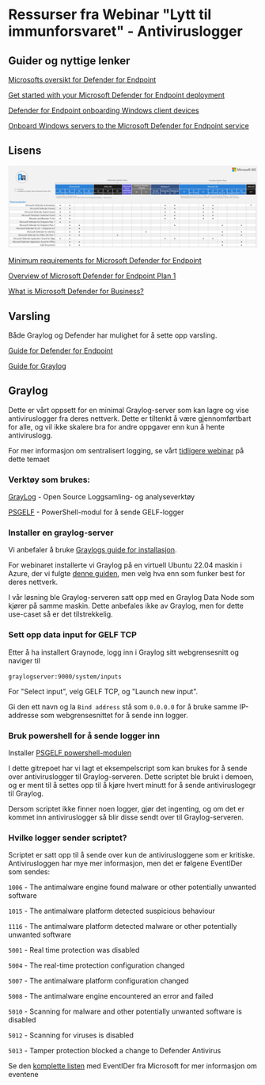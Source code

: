 # Ressurser fra Webinar "Lytt til immunforsvaret" - Antiviruslogger

## Guider og nyttige lenker

[Microsofts oversikt for Defender for Endpoint](https://learn.microsoft.com/en-us/defender-endpoint/microsoft-defender-endpoint)

[Get started with your Microsoft Defender for Endpoint deployment](https://learn.microsoft.com/en-us/defender-endpoint/mde-planning-guide)

[Defender for Endpoint onboarding Windows client devices](https://learn.microsoft.com/en-us/defender-endpoint/onboard-windows-client)

[Onboard Windows servers to the Microsoft Defender for Endpoint service](https://learn.microsoft.com/en-us/defender-endpoint/configure-server-endpoints)

## Lisens

![Threat protection features inkludert i forskjellige lisenser](./media/tp-license-inclusons.png)

[Minimum requirements for Microsoft Defender for Endpoint](https://learn.microsoft.com/en-us/defender-endpoint/minimum-requirements)

[Overview of Microsoft Defender for Endpoint Plan 1](https://learn.microsoft.com/en-us/defender-endpoint/defender-endpoint-plan-1)

[What is Microsoft Defender for Business?](https://learn.microsoft.com/en-us/defender-business/mdb-overview)

## Varsling

Både Graylog og Defender har mulighet for å sette opp varsling.

[Guide for Defender for Endpoint](https://learn.microsoft.com/en-us/defender-xdr/configure-email-notifications)

[Guide for Graylog](https://graylog.org/resources/setting-up-events-and-alerts-in-graylog/)


## Graylog
Dette er vårt oppsett for en minimal Graylog-server som kan lagre og vise antiviruslogger fra deres nettverk. Dette er tiltenkt å være gjennomførtbart for alle, og vil ikke skalere bra for andre oppgaver enn kun å hente antiviruslogg.

For mer informasjon om sentralisert logging, se vårt [tidligere webinar](https://vimeo.com/797710070/b659357f08) på dette temaet

### Verktøy som brukes:

[GrayLog](https://graylog.org/downloads/) - Open Source Loggsamling- og analyseverktøy

[PSGELF](https://github.com/jeremymcgee73/PSGELF) - PowerShell-modul for å sende GELF-logger


### Installer en graylog-server

Vi anbefaler å bruke [Graylogs guide for installasjon](https://go2docs.graylog.org/current/downloading_and_installing_graylog/installing_graylog.html).

For webinaret installerte vi Graylog på en virtuell Ubuntu 22.04 maskin i Azure, der vi fulgte [denne guiden](https://go2docs.graylog.org/current/downloading_and_installing_graylog/ubuntu_installation.htm), men velg hva enn som funker best for deres nettverk.

I vår løsning ble Graylog-serveren satt opp med en Graylog Data Node som kjører på samme maskin. Dette anbefales ikke av Graylog, men for dette use-caset så er det tilstrekkelig.

### Sett opp data input for GELF TCP

Etter å ha installert Graynode, logg inn i Graylog sitt webgrensesnitt og naviger til 

```graylogserver:9000/system/inputs ```

For "Select input", velg GELF TCP, og "Launch new input".

Gi den ett navn og la ```Bind address``` stå som ```0.0.0.0``` for å bruke samme IP-addresse som webgrensesnittet for å sende inn logger.

### Bruk powershell for å sende logger inn

Installer [PSGELF powershell-modulen](https://github.com/jeremymcgee73/PSGELF)

I dette gitrepoet har vi lagt et eksempelscript som kan brukes for å sende over antiviruslogger til Graylog-serveren. Dette scriptet ble brukt i demoen, og er ment til å settes opp til å kjøre hvert minutt for å sende antiviruslogegr til Graylog.

Dersom scriptet ikke finner noen logger, gjør det ingenting, og om det er kommet inn antiviruslogger så blir disse sendt over til Graylog-serveren.

### Hvilke logger sender scriptet?

Scriptet er satt opp til å sende over kun de antivirusloggene som er kritiske. Antivirusloggen har mye mer informasjon, men det er følgene EventIDer som sendes:

```1006``` - The antimalware engine found malware or other potentially unwanted software

```1015``` - The antimalware platform detected suspicious behaviour

```1116``` - The antimalware platform detected malware or other potentially unwanted software

```5001``` - Real time protection was disabled

```5004``` - The real-time protection configuration changed

```5007``` - The antimalware platform configuration changed

```5008``` - The antimalware engine encountered an error and failed

```5010``` - Scanning for malware and other potentially unwanted software is disabled

```5012``` - Scanning for viruses is disabled

```5013``` - Tamper protection blocked a change to Defender Antivirus

Se den [komplette listen](https://learn.microsoft.com/en-us/defender-endpoint/troubleshoot-microsoft-defender-antivirus) med EventIDer fra Microsoft for mer informasjon om eventene
